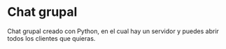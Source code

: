 <h1>Chat grupal</h1>
Chat grupal creado con Python, en el cual hay un servidor y puedes abrir todos los clientes que quieras. 